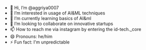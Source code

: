 - 👋 Hi, I’m @aggriya0007
- 👀 I’m interested in usage of AI&ML techniques
- 🌱 I’m currently learning basics of AI&ml
- 💞️ I’m looking to collaborate on innovative startups
- 📫 How to reach me via instagram by entering the id-tech._core
- 😄 Pronouns: he/him
- ⚡ Fun fact: I'm unpredictable

<!---
aggriya0007/aggriya0007 is a ✨ special ✨ repository because its `README.md` (this file) appears on your GitHub profile.
You can click the Preview link to take a look at your changes.
--->
